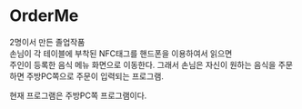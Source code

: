 # OrderMe
2명이서 만든 졸업작품   
손님이 각 테이블에 부착된 NFC태그를 핸드폰을 이용하여서 읽으면   
주인이 등록한 음식 메뉴 화면으로 이동한다.
그래서 손님은 자신이 원하는 음식을 주문하면 주방PC쪽으로 주문이 입력되는 프로그램.      

현재 프로그램은 주방PC쪽 프로그램이다.
